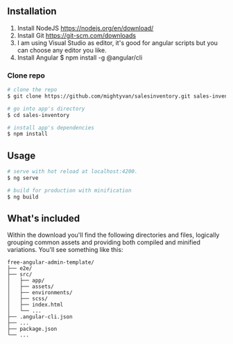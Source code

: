 ## Installation
1. Install NodeJS https://nodejs.org/en/download/
2. Install Git https://git-scm.com/downloads
3. I am using Visual Studio as editor, it's good for angular scripts but you can choose any editor you like. 
3. Install Angular
  $ npm install -g @angular/cli

### Clone repo

``` bash
# clone the repo
$ git clone https://github.com/mightyvan/salesinventory.git sales-inventory

# go into app's directory
$ cd sales-inventory

# install app's dependencies
$ npm install
```

## Usage

``` bash
# serve with hot reload at localhost:4200.
$ ng serve

# build for production with minification
$ ng build
```

## What's included

Within the download you'll find the following directories and files, logically grouping common assets and providing both compiled and minified variations. You'll see something like this:

```
free-angular-admin-template/
├── e2e/
├── src/
│   ├── app/
│   ├── assets/
│   ├── environments/
│   ├── scss/
│   ├── index.html
│   └── ...
├── .angular-cli.json
├── ...
├── package.json
└── ...
```

